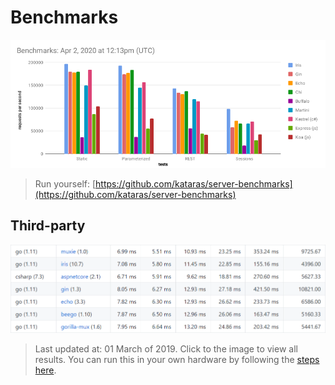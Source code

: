 # Benchmarks

![](../.gitbook/assets/benchmarks.png)

> Run yourself: [https://github.com/kataras/server-benchmarks](https://github.com/kataras/server-benchmarks)

## Third-party

![](../.gitbook/assets/benchmarks_third_party_source_snapshot_go_23_october_2018.png)

> Last updated at: 01 March of 2019. Click to the image to view all results. You can run this in your own hardware by following the [steps here](https://github.com/iris-contrib/third-party-benchmarks#usage).

